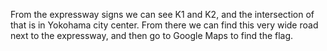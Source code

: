 From the expressway signs we can see K1 and K2, and the intersection of that is in Yokohama city center. From there we can find this very wide road next to the expressway, and then go to Google Maps to find the flag.